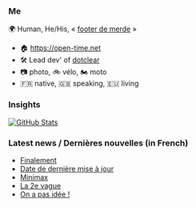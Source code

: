 ### Me

🌍 Human, He/His, « [footer de merde](https://open-time.net/post/2013/07/17/La-veritable-histoire-du-Footer-de-merde-) » 
* 🏠 https://open-time.net 
* 🛠️ Lead dev' of [dotclear](https://git.dotclear.org/dev/dotclear)
* 📷 photo, 🚲 vélo, 🏍️ moto 
* 🇫🇷 native, 🇬🇧 speaking, 🇪🇺 living

### Insights

[![GitHub Stats](https://github-readme-stats-sigma-five.vercel.app/api?username=franck-paul)](https://github.com/franck-paul)

### Latest news / Dernières nouvelles (in French)

<!-- BLOG-POST-LIST:START -->
- [Finalement](https://open-time.net/post/2025/01/21/Finalement)
- [Date de dernière mise à jour](https://open-time.net/post/2025/01/20/Date-de-derniere-mise-a-jour)
- [Minimax](https://open-time.net/post/2025/01/19/Minimax)
- [La 2e vague](https://open-time.net/post/2025/01/18/La-2e-vague)
- [On a pas idée !](https://open-time.net/post/2025/01/17/On-a-pas-idee-)
<!-- BLOG-POST-LIST:END -->
